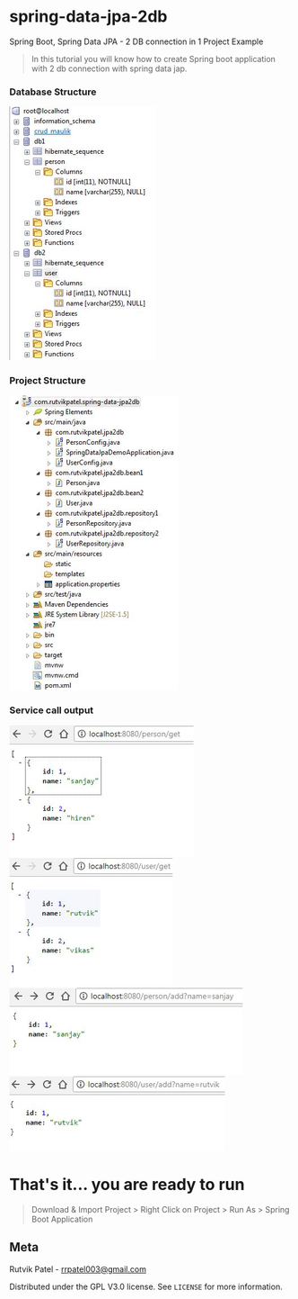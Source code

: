 # spring-data-jpa-2db

Spring Boot, Spring Data JPA - 2 DB connection in 1 Project Example

> In this tutorial you will know how to create Spring boot application with 2 db connection with spring data jap.


### Database Structure

![](extra/img1.JPG)


### Project Structure

![](extra/img2.JPG)


### Service call output

![](extra/img3.JPG)
![](extra/img4.JPG)
![](extra/img5.JPG)
![](extra/img6.JPG)


# That's it... you are ready to run

> Download & Import Project > Right Click on Project > Run As > Spring Boot Application


## Meta

Rutvik Patel - rrpatel003@gmail.com

Distributed under the GPL V3.0 license. See ``LICENSE`` for more information.
